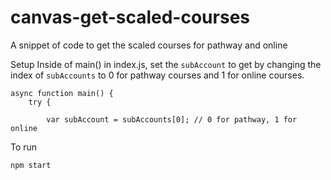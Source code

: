 # canvas-get-scaled-courses
A snippet of code to get the scaled courses for pathway and online

Setup
Inside of main() in index.js, set the `subAccount` to get by changing the index of `subAccounts` to 0 for pathway courses and 1 for online courses.
```
async function main() {
    try {
        
        var subAccount = subAccounts[0]; // 0 for pathway, 1 for online
```

To run
```
npm start
```
